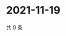 # 2021-11-19

共 0 条

<!-- BEGIN WEIBO -->
<!-- 最后更新时间 Fri Nov 19 2021 17:14:54 GMT+0800 (China Standard Time) -->

<!-- END WEIBO -->
